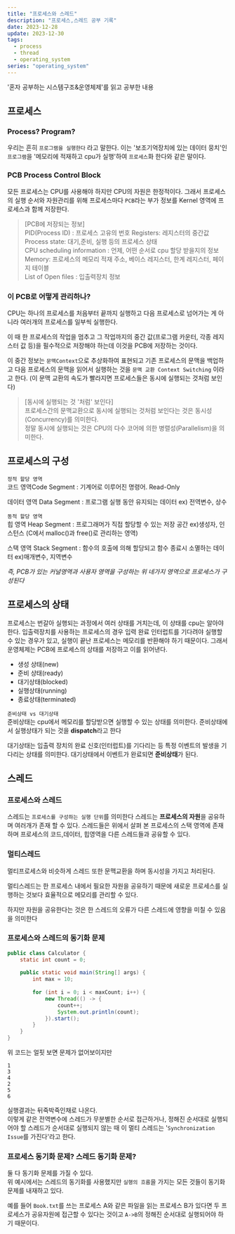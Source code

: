 ```yaml
---
title: "프로세스와 스레드"
description: "프로세스,스레드 공부 기록"
date: 2023-12-28
update: 2023-12-30
tags:
  - process
  - thread
  - operating_system
series: "operating_system"
---
```


'혼자 공부하는 시스템구조&운영체제'를 읽고 공부한 내용
## 프로세스 

### Process? Program?   
우리는 흔히 `프로그램을 실행한다` 라고 말한다.
이는 '보조기억장치에 있는 데이터 뭉치'인 `프로그램`을  '메모리에 적재하고 cpu가 실행'하여 `프로세스`화 한다와 같은 말이다. 

### PCB Process Control Block    
모든 프로세스는 CPU를 사용해야 하지만 CPU의 자원은 한정적이다.
그래서 프로세스의 실행 순서와 자원관리를 위해 프로세스마다 `PCB`라는 부가 정보를 Kernel 영역에 프로세스과 함께 저장한다.

>[PCB에 저장되는 정보]   
>PID(Process ID) : 프로세스 고유의 번호
>Registers: 레지스터의 중간값   
>Process state: 대기,준비, 실행 등의 프로세스 상태  
>CPU scheduling information : 언제, 어떤 순서로 cpu 할당 받을지의 정보   
>Memory: 프로세스의 메모리 적재 주소, 베이스 레지스터, 한계 레지스터, 페이지 테이블    
>List of Open files : 입출력장치 정보

### 이 PCB로 어떻게 관리하나?
CPU는 하나의 프로세스를 처음부터 끝까지 실행하고 다음 프로세스로 넘어가는 게 아니라 여러개의 프로세스를 일부씩 실행한다. 

이 때 한 프로세스의 작업을 멈추고 그 작업까지의 중간 값(프로그램 카운터, 각종 레지스터 값 등)을 필수적으로 저장해야 하는데 이것을 PCB에 저장하는 것이다. 

이 중간 정보는 `문맥Context`으로 추상화하여 표현되고 기존 프로세스의 문맥을 백업하고 다음 프로세스의 문맥을 읽어서 실행하는 것을 `문맥 교환 Context Switching` 이라고 한다. 
(이 문맥 교환의 속도가 빨라지면 프로세스들은 동시에 실행되는 것처럼 보인다)

>[동시에 실행되는 것 '처럼' 보인다]   
>프로세스간의 문맥교환으로 동시에 실행되는 것처럼 보인다는 것은 동시성(Concurrency)를 의미한다.   
>정말 동시에 실행되는 것은  CPU의 다수 코어에 의한 병렬성(Parallelism)을 의미한다.

## 프로세스의 구성

`정적 할당 영역`   
코드 영역Code Segment : 기계어로 이루어진 명령어. Read-Only

데이터 영역 Data Segment : 프로그램 실행 동안 유지되는 데이터 
ex) 전역변수, 상수

`동적 할당 영역`   
힙 영역 Heap Segment : 프로그래머가 직접 할당할 수 있는 저장 공간 
ex)생성자, 인스턴스 (C에서 malloc()과 free()로 관리하는 영역) 

스택 영역 Stack Segment : 함수의 호출에 의해 할당되고 함수 종료시 소멸하는 데이터 
ex)매개변수, 지역변수 

*즉, PCB가 있는 커널영역과 사용자 영역을 구성하는 위 네가지 영역으로 프로세스가 구성된다*

## 프로세스의 상태

프로세스는 번갈아 실행되는 과정에서 여러 상태를 거치는데, 이 상태를 cpu는 알아야 한다. 
입출력장치를 사용하는 프로세스의 경우 입력 완료 인터럽트를 기다려야 실행할 수 있는 경우가 있고, 실행이 끝난 프로세스는 메모리를 반환해야 하기 때문이다. 
그래서 운영체제는 PCB에 프로세스의 상태를 저장하고 이를 읽어낸다. 

- 생성 상태(new)
- 준비 상태(ready)
- 대기상태(blocked) 
- 실행상태(running)
- 종료상태(terminated)

`준비상태 vs 대기상태`   
준비상태는 cpu에서 메모리를 할당받으면 실행할 수 있는 상태를 의미한다. 
준비상태에서 실행상태가 되는 것을 **dispatch**라고 한다 

대기상태는 입출력 장치의 완료 신호(인터럽트)를 기다리는 등 특정 이벤트의 발생을 기다리는 상태를 의미한다. 대기상태에서 이벤트가 완료되면 **준비상태**가 된다. 

## 스레드

### 프로세스와 스레드

스레드는 `프로세스를 구성하는 실행 단위`를 의미한다 
스레드는 **프로세스의 자원**을 공유하며 여러개가 존재 할 수 있다. 
스레드들은 위에서 살펴 본 프로세스의 스택 영역에 존재하며 프로세스의 코드,데이터, 힙영역을 다른 스레드들과 공유할 수 있다. 

### 멀티스레드

멀티프로세스와 비슷하게 스레드 또한 문맥교환을 하며 동시성을 가지고 처리된다. 

멀티스레드는 한 프로세스 내에서 필요한 자원을 공유하기 때문에 새로운 프로세스를 실행하는 것보다 효율적으로 메모리를 관리할 수 있다.

하지만 자원을 공유한다는 것은 한 스레드의 오류가 다른 스레드에 영향을 미칠 수 있음을 의미한다

### 프로세스와 스레드의 동기화 문제 

```java
public class Calculator {  
    static int count = 0;  
  
    public static void main(String[] args) {  
        int max = 10;  
  
        for (int i = 0; i < maxCount; i++) {  
            new Thread(() -> {  
                count++;  
                System.out.println(count);  
            }).start();  
        }  
    }  
}
```
위 코드는 얼핏 보면 문제가 없어보이지만 
```
1
3
4
2
5
6
```
실행결과는 뒤죽박죽인채로 나온다.   
이렇게 같은 전역변수에 스레드가 무분별한 순서로 접근하거나, 정해진 순서대로 실행되어야 할 스레드가 순서대로 실행되지 않는 때 이 멀티 스레드는 '`Synchronization Issue`를 가진다'라고 한다.

### 프로세스 동기화 문제? 스레드 동기화 문제?

둘 다 동기화 문제를 가질 수 있다.   
위 예시에서는 스레드의 동기화를 사용했지만 `실행의 흐름`을 가지는 모든 것들이 동기화 문제를 내재하고 있다.   

예를 들어 `Book.txt`를 쓰는 프로세스 A와 같은 파일을 읽는 프로세스 B가 있다면 두 프로세스가 공유자원에 접근할 수 있다는 것이고 `A->B`의 정해진 순서대로 실행되어야 하기 때문이다. 